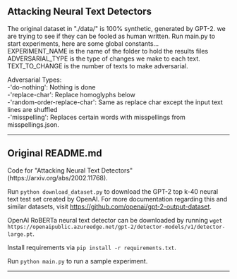 ## Attacking Neural Text Detectors
The original dataset in "./data/" is 100% synthetic, generated by GPT-2. we are trying to see if they can be fooled as human written. Run main.py to start experiments, here are some global constants...<br>
EXPERIMENT_NAME is the name of the folder to hold the results files<br>
ADVERSARIAL_TYPE is the type of changes we make to each text.<br>
TEXT_TO_CHANGE is the number of texts to make adversarial.<br>

Adversarial Types:<br>
-'do-nothing': Nothing is done<br>
-'replace-char': Replace homoglyphs below<br>
-'random-order-replace-char': Same as replace char except the input text lines are shuffled<br>
-'misspelling': Replaces certain words with misspellings from misspellings.json.<br>

---
<h2>Original README.md</h2>
Code for "Attacking Neural Text Detectors" (https://arxiv.org/abs/2002.11768).

Run ``python download_dataset.py`` to download the GPT-2 top k-40 neural text test set created by OpenAI. For more documentation regarding this and similar datasets, visit https://github.com/openai/gpt-2-output-dataset.

OpenAI RoBERTa neural text detector can be downloaded by running ``wget https://openaipublic.azureedge.net/gpt-2/detector-models/v1/detector-large.pt``.

Install requirements via ``pip install -r requirements.txt``.

Run ``python main.py`` to run a sample experiment.

---


